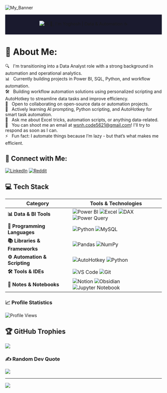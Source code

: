<!--  ![My_Banner](https://user-images.githubusercontent.com/74038190/225813708-98b745f2-7d22-48cf-9150-083f1b00d6c9.gif) -->

![My_Banner](https://github.com/wsnh2022/My_Project_PNG/blob/24de9b796a68dd615ebe5a394a1accd0947cf0d4/14.png)

<!-- Typing Intro -->
<div align="center" style="background-color:#1a1a2e; padding: 20px;">
  <img src="https://readme-typing-svg.herokuapp.com?font=Ubuntu&weight=700&size=40&pause=1000&color=E6F7E0&background=1a1a2e00&center=true&width=500&height=75&lines=Hi+%F0%9F%91%8B%2C+I'm+Yoghesh;Data+%26+Automation+%E2%98%95" alt="Hi 👋, I'm Yoghesh | Data & Automation ☕">
</div>

# 💫 About Me:
🔍 &nbsp; I'm transitioning into a Data Analyst role with a strong background in automation and operational analytics.\
📊 &nbsp; Currently building projects in Power BI, SQL, Python, and workflow automation.\
🛠️ &nbsp; Building workflow automation solutions using personalized scripting and AutoHotkey to streamline data tasks and improve efficiency.\
🤝 &nbsp; Open to collaborating on open-source data or automation projects.\
🧠 &nbsp; Actively learning AI prompting, Python scripting, and AutoHotkey for smart task automation.\
💬 &nbsp; Ask me about Excel tricks, automation scripts, or anything data-related.\
📨 &nbsp; You can shoot me an email at wsnh.code5621@gmail.com! I'll try to respond as soon as I can.\
⚡ &nbsp; Fun fact: I automate things because I’m lazy - but that’s what makes me efficient.

## 💼 Connect with Me:
[![LinkedIn](https://img.shields.io/static/v1.svg?label=LinkedIn&message=yoghesh&logo=linkedin&style=flat&color=0A66C2)](https://www.linkedin.com/in/yoghesh-vm-39568639/)  [![Reddit](https://img.shields.io/badge/Reddit-%23FF4500.svg?logo=Reddit&logoColor=white)](https://www.reddit.com/u/Autonomo369/s/ajjubF4OmX)

## 💻 Tech Stack

| Category                 | Tools & Technologies |
|--------------------------|----------------------|
| **📊 Data & BI Tools**   | ![Power BI](https://img.shields.io/badge/Power%20BI-F2C811?style=plastic&logo=powerbi&logoColor=black) ![Excel](https://img.shields.io/badge/Excel-217346?style=plastic&logo=microsoft-excel&logoColor=white) ![DAX](https://img.shields.io/badge/DAX-0078D4?style=plastic&logo=microsoft&logoColor=white) ![Power Query](https://img.shields.io/badge/Power%20Query-742774?style=plastic&logo=microsoft&logoColor=white) |
| **🐍 Programming Languages** | ![Python](https://img.shields.io/badge/Python-3670A0?style=plastic&logo=python&logoColor=ffdd54) ![MySQL](https://img.shields.io/badge/MySQL-005C84?style=plastic&logo=mysql&logoColor=white) |
| **📚 Libraries & Frameworks** | ![Pandas](https://img.shields.io/badge/Pandas-150458?style=plastic&logo=pandas&logoColor=white) ![NumPy](https://img.shields.io/badge/NumPy-013243?style=plastic&logo=numpy&logoColor=white) |
| **⚙️ Automation & Scripting** | ![AutoHotkey](https://img.shields.io/badge/AutoHotkey-334455?style=plastic) ![Python](https://img.shields.io/badge/Python-3670A0?style=plastic&logo=python&logoColor=ffdd54) |
| **🛠️ Tools & IDEs**          | ![VS Code](https://img.shields.io/badge/VS%20Code-007ACC?style=plastic&logo=visual-studio-code&logoColor=white) ![Git](https://img.shields.io/badge/Git-F05032?style=plastic&logo=git&logoColor=white) |
| **📝 Notes & Notebooks** | ![Notion](https://img.shields.io/badge/Notion-000000?style=plastic&logo=notion&logoColor=white) ![Obsidian](https://img.shields.io/badge/Obsidian-483699?style=plastic&logo=obsidian&logoColor=white) ![Jupyter Notebook](https://img.shields.io/badge/Jupyter-F37626?style=plastic&logo=jupyter&logoColor=white) |



### 📈 Profile Statistics  
![Profile Views](https://komarev.com/ghpvc/?username=wsnh2022&label=Profile%20views&color=0e75b6&style=flat)

## 🏆 GitHub Trophies
![](https://github-profile-trophy.vercel.app/?username=Wsnh&theme=onedark&no-frame=true&no-bg=true&margin-w=4)

### ✍️ Random Dev Quote
![](https://quotes-github-readme.vercel.app/api?type=horizontal&theme=radical)

---
[![](https://visitcount.itsvg.in/api?id=Wsnh&icon=0&color=13)](https://visitcount.itsvg.in)

<!-- Proudly created with GPRM ( https://gprm.itsvg.in ) -->

<!-- NOT GOOD ENOUGH

# 💻 Tech Stack:
![Python](https://img.shields.io/badge/python-3670A0?style=plastic&logo=python&logoColor=ffdd54)&nbsp;
![PythonAnywhere](https://img.shields.io/badge/pythonanywhere-%232F9FD7.svg?style=plastic&logo=pythonanywhere&logoColor=151515)&nbsp;
![MySQL](https://img.shields.io/badge/MySQL-005C84?style=plastic&logo=mysql&logoColor=white)&nbsp;
![Power BI](https://img.shields.io/badge/Power%20BI-F2C811?style=plastic&logo=powerbi&logoColor=black)&nbsp;
![Microsoft Excel](https://img.shields.io/badge/Excel-217346?style=plastic&logo=microsoft-excel&logoColor=white)&nbsp;
![Pandas](https://img.shields.io/badge/pandas-150458?style=plastic&logo=pandas&logoColor=white)&nbsp;
![AutoHotkey](https://img.shields.io/badge/AutoHotkey-334455?style=plastic)&nbsp;
![Visual Studio Code](https://img.shields.io/badge/VS%20Code-007ACC?style=plastic&logo=visual-studio-code&logoColor=white)&nbsp;
![Git](https://img.shields.io/badge/Git-F05032?style=plastic&logo=git&logoColor=white)

# 📊 GitHub Stats:
![](https://github-readme-stats.vercel.app/api?username=Wsnh&theme=github_dark&hide_border=false&include_all_commits=false&count_private=false)<br/>
![](https://github-readme-streak-stats.herokuapp.com/?user=Wsnh&theme=github_dark&hide_border=false)<br/>
![](https://github-readme-stats.vercel.app/api/top-langs/?username=Wsnh&theme=github_dark&hide_border=false&include_all_commits=false&count_private=false&layout=compact)
-->
